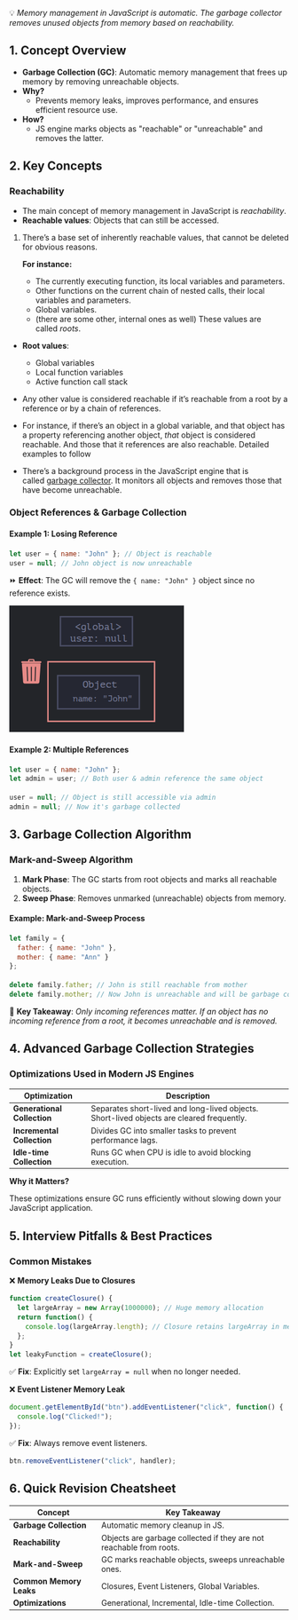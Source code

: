 💡 _Memory management in JavaScript is automatic. The garbage collector removes unused objects from memory based on reachability._
## 1. Concept Overview

- **Garbage Collection (GC)**: Automatic memory management that frees up memory by removing unreachable objects.
- **Why?** 
	- Prevents memory leaks, improves performance, and ensures efficient resource use.
- **How?** 
	- JS engine marks objects as "reachable" or "unreachable" and removes the latter.
## 2. Key Concepts

### Reachability

- The main concept of memory management in JavaScript is _reachability_.
- **Reachable values**: Objects that can still be accessed.

1. There’s a base set of inherently reachable values, that cannot be deleted for obvious reasons.

	**For instance:**
    - The currently executing function, its local variables and parameters.
    - Other functions on the current chain of nested calls, their local variables and parameters.
    - Global variables.
    - (there are some other, internal ones as well)
    These values are called _roots_.
    
- **Root values**:
    - Global variables
    - Local function variables
    - Active function call stack

- Any other value is considered reachable if it’s reachable from a root by a reference or by a chain of references.
- For instance, if there’s an object in a global variable, and that object has a property referencing another object, _that_ object is considered reachable. And those that it references are also reachable. Detailed examples to follow

- There’s a background process in the JavaScript engine that is called [garbage collector](https://en.wikipedia.org/wiki/Garbage_collection_(computer_science)). It monitors all objects and removes those that have become unreachable.

### Object References & Garbage Collection
#### Example 1: Losing Reference

```js
let user = { name: "John" }; // Object is reachable
user = null; // John object is now unreachable
```

⏩ **Effect**: The GC will remove the `{ name: "John" }` object since no reference exists.

![losing-ref-object](JavaScript%20Info/assets/img1.png)
#### Example 2: Multiple References

```js
let user = { name: "John" };
let admin = user; // Both user & admin reference the same object

user = null; // Object is still accessible via admin
admin = null; // Now it's garbage collected
```
## 3. Garbage Collection Algorithm
### Mark-and-Sweep Algorithm

1. **Mark Phase**: The GC starts from root objects and marks all reachable objects.
2. **Sweep Phase**: Removes unmarked (unreachable) objects from memory.
#### Example: Mark-and-Sweep Process

```js
let family = {
  father: { name: "John" },
  mother: { name: "Ann" }
};

delete family.father; // John is still reachable from mother
delete family.mother; // Now John is unreachable and will be garbage collected
```

📌 **Key Takeaway**: _Only incoming references matter. If an object has no incoming reference from a root, it becomes unreachable and is removed._
## 4. Advanced Garbage Collection Strategies
### Optimizations Used in Modern JS Engines

| Optimization                | Description                                                                               |
| --------------------------- | ----------------------------------------------------------------------------------------- |
| **Generational Collection** | Separates short-lived and long-lived objects. Short-lived objects are cleared frequently. |
| **Incremental Collection**  | Divides GC into smaller tasks to prevent performance lags.                                |
| **Idle-time Collection**    | Runs GC when CPU is idle to avoid blocking execution.                                     |
**Why it Matters?**  

These optimizations ensure GC runs efficiently without slowing down your JavaScript application.
## 5. Interview Pitfalls & Best Practices
### **Common Mistakes**

❌ **Memory Leaks Due to Closures**

```js
function createClosure() {
  let largeArray = new Array(1000000); // Huge memory allocation
  return function() {
    console.log(largeArray.length); // Closure retains largeArray in memory
  };
}
let leakyFunction = createClosure();
```

✅ **Fix**: Explicitly set `largeArray = null` when no longer needed.

❌ **Event Listener Memory Leak**

```js
document.getElementById("btn").addEventListener("click", function() {
  console.log("Clicked!");
});
```

✅ **Fix**: Always remove event listeners.

```js
btn.removeEventListener("click", handler);
```
## 6️. Quick Revision Cheatsheet

| Concept                 | Key Takeaway                                                        |
| ----------------------- | ------------------------------------------------------------------- |
| **Garbage Collection**  | Automatic memory cleanup in JS.                                     |
| **Reachability**        | Objects are garbage collected if they are not reachable from roots. |
| **Mark-and-Sweep**      | GC marks reachable objects, sweeps unreachable ones.                |
| **Common Memory Leaks** | Closures, Event Listeners, Global Variables.                        |
| **Optimizations**       | Generational, Incremental, Idle-time Collection.                    |
